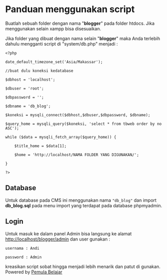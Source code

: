 # Panduan menggunakan script 

Buatlah sebuah folder dengan nama "**blogger**" pada folder htdocs. Jika menggunakan selain xampp bisa disesuaikan.

Jika folder yang dibuat dengan nama selain "**blogger**" maka Anda terlebih dahulu mengganti script di "system/db.php" menjadi :

```
<?php

date_default_timezone_set('Asia/Makassar');

//buat dulu koneksi kedatabase

$dbhost = 'localhost';

$dbuser = 'root';

$dbpassword = '';

$dbname = 'db_blog';

$koneksi = mysqli_connect($dbhost,$dbuser,$dbpassword, $dbname);

$query_home = mysqli_query($koneksi, 'select * from tbweb order by no ASC');

while ($data = mysqli_fetch_array($query_home)) {

	$title_home = $data[1];

    $home = 'http://localhost/NAMA FOLDER YANG DIGUNAKAN/';

}

?>

```

## Database

Untuk database pada CMS ini menggunakan nama `"db_blog"` dan import **db_blog.sql** pada menu import yang terdapat pada database phpmyadmin.


## Login

Untuk masuk ke dalam panel Admin bisa langsung ke alamat <http://localhost/blogger/admin> dan user gunakan :

`usernama : Andi`

`password : Admin`

kreasikan script sobat hingga menjadi lebih menarik dan patut di gunakan. Powered by [Pemula Belajar](http://pemulabelajar.com "Tutorial Belajar Untuk Pemula")